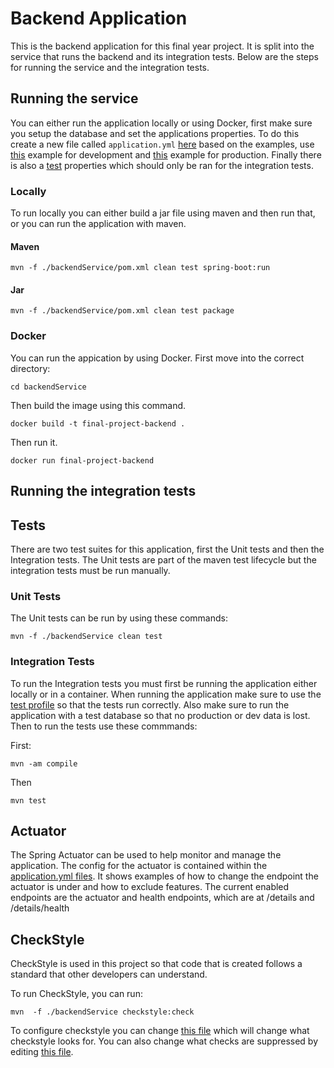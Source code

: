 # Backend Application

This is the backend application for this final year project. It is split into the service that runs the backend and its integration tests. Below are the steps for running the service and the integration tests.

## Running the service

You can either run the application locally or using Docker, first make sure you setup the database and set the applications properties. To do this create a new file called `application.yml` [here](backendService/src/main/resources/) based on the examples, use [this](src/main/resources/dev-application.example.yml) example for development and [this](backendService/src/main/resources/prod-application.example.yml) example for production. Finally there is also a [test](backendService/src/main/resources/test-application.example.yml) properties which should only be ran for the integration tests.

### Locally

To run locally you can either build a jar file using maven
and then run that, or you can run the application with maven.

#### Maven

```
mvn -f ./backendService/pom.xml clean test spring-boot:run
```

#### Jar

```
mvn -f ./backendService/pom.xml clean test package
```

### Docker

You can run the appication by using Docker. First move into the correct directory:

```
cd backendService
```

Then build the image using this command.

```
docker build -t final-project-backend .
```

Then run it.

```
docker run final-project-backend
```

## Running the integration tests

## Tests

There are two test suites for this application,
first the Unit tests and then the Integration tests.
The Unit tests are part of the maven test lifecycle
but the integration tests must be run manually.

### Unit Tests

The Unit tests can be run by using these commands:

```
mvn -f ./backendService clean test
```

### Integration Tests

To run the Integration tests you must first be running the
application either locally or in a container. When running the application make sure to use the [test profile](backendService/src/main/resources/test-application.example.yml) so that the tests run correctly. Also make sure to run the application with a test database so that no production or dev data is lost. Then to run the tests use these commmands:

First:

```
mvn -am compile
```

Then

```
mvn test
```

## Actuator

The Spring Actuator can be used to help monitor and manage the application. The config for the actuator is contained
within the [application.yml files](./backendService/src/main/resources/prod-application.example.yml). It shows examples of how to change the endpoint the actuator is under and how to exclude features. The current enabled endpoints are the actuator and health endpoints, which are at /details and /details/health

## CheckStyle 

CheckStyle is used in this project so that code that is created follows a standard that other developers can understand. 

To run CheckStyle, you can run:

```
mvn  -f ./backendService checkstyle:check
```

To configure checkstyle you can change [this file](./backendService/config/checkstyle.xml) which will change what checkstyle looks for. You can also change what checks are suppressed by editing [this file](./backendService/config/checkstyle-suppressions.xml).